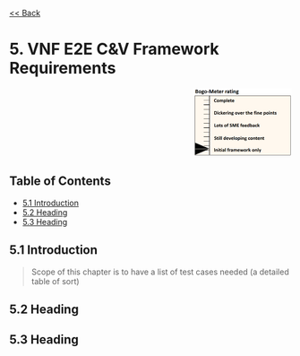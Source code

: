 [<< Back](../)

# 5. VNF E2E C&V Framework Requirements
<p align="right"><img src="../figures/bogo_ifo.png" alt="scope" title="Scope" width="35%"/></p>

## Table of Contents
* [5.1 Introduction](#5.1)
* [5.2 Heading](#5.2)
* [5.3 Heading](#5.3)

<a name="5.1"></a>
## 5.1 Introduction

> Scope of this chapter is to have a list of test cases needed (a detailed table of sort)

<a name="5.2"></a>
## 5.2 Heading


<a name="5.3"></a>
## 5.3 Heading
